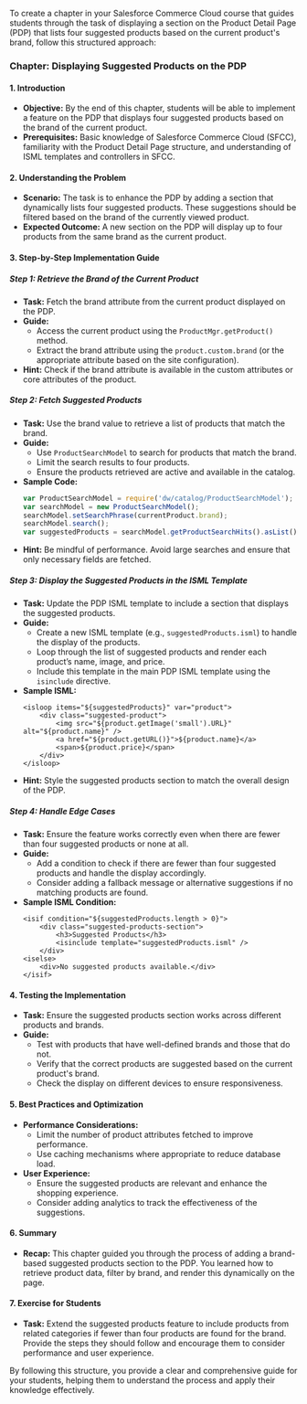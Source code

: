 To create a chapter in your Salesforce Commerce Cloud course that guides students through the task of displaying a section on the Product Detail Page (PDP) that lists four suggested products based on the current product's brand, follow this structured approach:

### Chapter: Displaying Suggested Products on the PDP

#### 1. **Introduction**
   - **Objective:** By the end of this chapter, students will be able to implement a feature on the PDP that displays four suggested products based on the brand of the current product.
   - **Prerequisites:** Basic knowledge of Salesforce Commerce Cloud (SFCC), familiarity with the Product Detail Page structure, and understanding of ISML templates and controllers in SFCC.

#### 2. **Understanding the Problem**
   - **Scenario:** The task is to enhance the PDP by adding a section that dynamically lists four suggested products. These suggestions should be filtered based on the brand of the currently viewed product.
   - **Expected Outcome:** A new section on the PDP will display up to four products from the same brand as the current product.

#### 3. **Step-by-Step Implementation Guide**

   ##### Step 1: **Retrieve the Brand of the Current Product**
   - **Task:** Fetch the brand attribute from the current product displayed on the PDP.
   - **Guide:**
     - Access the current product using the `ProductMgr.getProduct()` method.
     - Extract the brand attribute using the `product.custom.brand` (or the appropriate attribute based on the site configuration).
   - **Hint:** Check if the brand attribute is available in the custom attributes or core attributes of the product.

   ##### Step 2: **Fetch Suggested Products**
   - **Task:** Use the brand value to retrieve a list of products that match the brand.
   - **Guide:**
     - Use `ProductSearchModel` to search for products that match the brand.
     - Limit the search results to four products.
     - Ensure the products retrieved are active and available in the catalog.
   - **Sample Code:**
     ```javascript
     var ProductSearchModel = require('dw/catalog/ProductSearchModel');
     var searchModel = new ProductSearchModel();
     searchModel.setSearchPhrase(currentProduct.brand);
     searchModel.search();
     var suggestedProducts = searchModel.getProductSearchHits().asList().slice(0, 4);
     ```
   - **Hint:** Be mindful of performance. Avoid large searches and ensure that only necessary fields are fetched.

   ##### Step 3: **Display the Suggested Products in the ISML Template**
   - **Task:** Update the PDP ISML template to include a section that displays the suggested products.
   - **Guide:**
     - Create a new ISML template (e.g., `suggestedProducts.isml`) to handle the display of the products.
     - Loop through the list of suggested products and render each product’s name, image, and price.
     - Include this template in the main PDP ISML template using the `isinclude` directive.
   - **Sample ISML:**
     ```isml
     <isloop items="${suggestedProducts}" var="product">
         <div class="suggested-product">
             <img src="${product.getImage('small').URL}" alt="${product.name}" />
             <a href="${product.getURL()}">${product.name}</a>
             <span>${product.price}</span>
         </div>
     </isloop>
     ```
   - **Hint:** Style the suggested products section to match the overall design of the PDP.

   ##### Step 4: **Handle Edge Cases**
   - **Task:** Ensure the feature works correctly even when there are fewer than four suggested products or none at all.
   - **Guide:**
     - Add a condition to check if there are fewer than four suggested products and handle the display accordingly.
     - Consider adding a fallback message or alternative suggestions if no matching products are found.
   - **Sample ISML Condition:**
     ```isml
     <isif condition="${suggestedProducts.length > 0}">
         <div class="suggested-products-section">
             <h3>Suggested Products</h3>
             <isinclude template="suggestedProducts.isml" />
         </div>
     <iselse>
         <div>No suggested products available.</div>
     </isif>
     ```

#### 4. **Testing the Implementation**
   - **Task:** Ensure the suggested products section works across different products and brands.
   - **Guide:**
     - Test with products that have well-defined brands and those that do not.
     - Verify that the correct products are suggested based on the current product's brand.
     - Check the display on different devices to ensure responsiveness.

#### 5. **Best Practices and Optimization**
   - **Performance Considerations:**
     - Limit the number of product attributes fetched to improve performance.
     - Use caching mechanisms where appropriate to reduce database load.
   - **User Experience:**
     - Ensure the suggested products are relevant and enhance the shopping experience.
     - Consider adding analytics to track the effectiveness of the suggestions.

#### 6. **Summary**
   - **Recap:** This chapter guided you through the process of adding a brand-based suggested products section to the PDP. You learned how to retrieve product data, filter by brand, and render this dynamically on the page.

#### 7. **Exercise for Students**
   - **Task:** Extend the suggested products feature to include products from related categories if fewer than four products are found for the brand. Provide the steps they should follow and encourage them to consider performance and user experience.

By following this structure, you provide a clear and comprehensive guide for your students, helping them to understand the process and apply their knowledge effectively.
